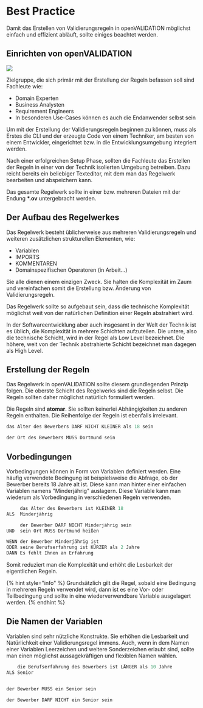 # Best Practice

Damit das Erstellen von Validierungsregeln in openVALIDATION möglichst einfach und effizient abläuft, sollte einiges beachtet werden.

## Einrichten von openVALIDATION

![](.gitbook/assets/image%20%2860%29.png)

Zielgruppe, die sich primär mit der Erstellung der Regeln befassen soll sind Fachleute wie:

* Domain Experten
* Business Analysten 
* Requirement Engineers
* In besonderen Use-Cases können es auch die Endanwender selbst sein

Um mit der Erstellung der Validierungsregeln beginnen zu können, muss als Erstes die CLI und der erzeugte Code von einem Techniker, am besten von einem Entwickler, eingerichtet bzw. in die Entwicklungsumgebung integriert werden.

Nach einer erfolgreichen Setup Phase, sollten die Fachleute das Erstellen der Regeln in einer von der Technik isolierten Umgebung betreiben. Dazu reicht bereits ein beliebiger Texteditor, mit dem man das Regelwerk bearbeiten und abspeichern kann.

Das gesamte Regelwerk sollte in einer bzw. mehreren Dateien mit der Endung **\*.ov** untergebracht werden.



## Der Aufbau des Regelwerkes

Das Regelwerk besteht üblicherweise aus mehreren Validierungsregeln und weiteren zusätzlichen strukturellen Elementen, wie:

* Variablen
* IMPORTS
* KOMMENTAREN
* Domainspezifischen Operatoren \(in Arbeit…\)

Sie alle dienen einem einzigen Zweck. Sie halten die Komplexität im Zaum und vereinfachen somit die Erstellung bzw. Änderung von Validierungsregeln. 

Das Regelwerk sollte so aufgebaut sein, dass die technische Komplexität möglichst weit von der natürlichen Definition einer Regeln abstrahiert wird.

In der Softwareentwicklung aber auch insgesamt in der Welt der Technik ist es üblich, die Komplexität in mehrere Schichten aufzuteilen. Die untere, also die technische Schicht, wird in der Regel als Low Level bezeichnet. Die höhere, weit von der Technik abstrahierte Schicht bezeichnet man dagegen als High Level.  



## Erstellung der Regeln

Das Regelwerk in openVALIDATION sollte diesem grundlegenden Prinzip folgen. Die oberste Schicht des Regelwerks sind die Regeln selbst. Die Regeln sollten daher möglichst natürlich formuliert werden. 

Die Regeln sind **atomar**. Sie sollten keinerlei Abhängigkeiten zu anderen Regeln enthalten. Die Reihenfolge der Regeln ist ebenfalls irrelevant.

```coffeescript
das Alter des Bewerbers DARF NICHT KLEINER als 18 sein  

der Ort des Bewerbers MUSS Dortmund sein
```



## Vorbedingungen

Vorbedingungen können in Form von Variablen definiert werden. Eine häufig verwendete Bedingung ist beispielsweise die Abfrage, ob der Bewerber bereits 18 Jahre alt ist. Diese kann man hinter einer einfachen Variablen namens "Minderjährig" auslagern. Diese Variable kann man wiederum als Vorbedingung in verschiedenen Regeln verwenden. 

```coffeescript
     das Alter des Bewerbers ist KLEINER 18
ALS  Minderjährig

     der Bewerber DARF NICHT Minderjährig sein
UND  sein Ort MUSS Dortmund heißen

WENN der Bewerber Minderjährig ist
ODER seine Berufserfahrung ist KÜRZER als 2 Jahre
DANN Es fehlt Ihnen an Erfahrung    
```

Somit reduziert man die Komplexität und erhöht die Lesbarkeit der eigentlichen Regeln. 

{% hint style="info" %}
Grundsätzlich gilt die Regel, sobald eine Bedingung in mehreren Regeln verwendet wird, dann ist es eine Vor- oder Teilbedingung und sollte in eine wiederverwendbare Variable ausgelagert werden.
{% endhint %}



## Die Namen der Variablen

Variablen sind sehr nützliche Konstrukte. Sie erhöhen die Lesbarkeit und Natürlichkeit einer Validierungsregel immens. Auch, wenn in dem Namen einer Variablen Leerzeichen und weitere Sonderzeichen erlaubt sind, sollte man einen möglichst aussagekräftigen und flexiblen Namen wählen.

```coffeescript
    die Berufserfahrung des Bewerbers ist LÄNGER als 10 Jahre
ALS Senior


der Bewerber MUSS ein Senior sein

der Bewerber DARF NICHT ein Senior sein

```





